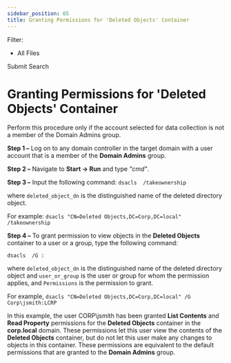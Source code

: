 ```yaml
---
sidebar_position: 65
title: Granting Permissions for 'Deleted Objects' Container
---
```


Filter: 

* All Files

Submit Search

# Granting Permissions for 'Deleted Objects' Container

Perform this procedure only if the account selected for data collection is not a member of the Domain Admins group.

**Step 1 –** Log on to any domain controller in the target domain with a user account that is a member of the **Domain Admins** group.

**Step 2 –** Navigate to **Start → Run** and type *"cmd"*.

**Step 3 –** Input the following command: `dsacls  /takeownership`

where `deleted_object_dn` is the distinguished name of the deleted directory object.

For example: `dsacls "CN=Deleted Objects,DC=Corp,DC=local" /takeownership`

**Step 4 –** To grant permission to view objects in the **Deleted Objects** container to a user or a group, type the following command:

`dsacls  /G :`

where `deleted_object_dn` is the distinguished name of the deleted directory object and `user_or_group` is the user or group for whom the permission applies, and `Permissions` is the permission to grant.

For example, `dsacls "CN=Deleted Objects,DC=Corp,DC=local" /G Corp\jsmith:LCRP`

In this example, the user CORP\jsmith has been granted **List Contents** and **Read Property** permissions for the **Deleted Objects** container in the **corp.local** domain. These permissions let this user view the contents of the **Deleted Objects** container, but do not let this user make any changes to objects in this container. These permissions are equivalent to the default permissions that are granted to the **Domain Admins** group.